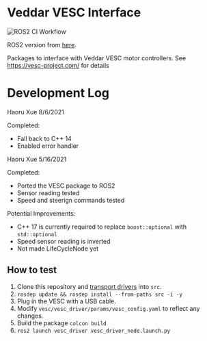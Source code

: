 # Veddar VESC Interface

![ROS2 CI Workflow](https://github.com/f1tenth/vesc/workflows/ROS2%20CI%20Workflow/badge.svg)

ROS2 version from [here](https://github.com/pokusew/vesc).

Packages to interface with Veddar VESC motor controllers. See https://vesc-project.com/ for details

# Development Log
Haoru Xue 8/6/2021

Completed:

- Fall back to C++ 14
- Enabled error handler


Haoru Xue 5/16/2021

Completed:

- Ported the VESC package to ROS2
- Sensor reading tested
- Speed and steerign commands tested

Potential Improvements:

- C++ 17 is currently required to replace `boost::optional` with `std::optional`
- Speed sensor reading is inverted
- Not made LifeCycleNode yet

## How to test

1. Clone this repository and [transport drivers](https://github.com/ros-drivers/transport_drivers) into `src`.
2. `rosdep update && rosdep install --from-paths src -i -y`
3. Plug in the VESC with a USB cable.
4. Modify `vesc/vesc_driver/params/vesc_config.yaml` to reflect any changes.
5. Build the package `colcon build`
6. `ros2 launch vesc_driver vesc_driver_node.launch.py`
